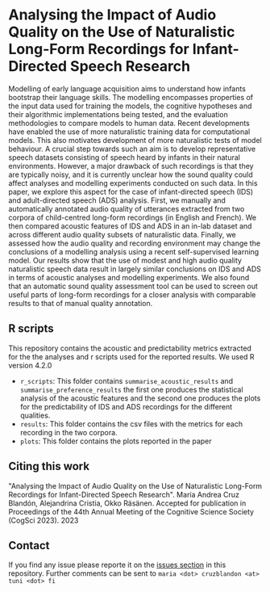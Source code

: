 # Analysing the Impact of Audio Quality on the Use of Naturalistic Long-Form Recordings for Infant-Directed Speech Research

Modelling of early language acquisition aims to understand how infants bootstrap their language skills. The modelling encompasses properties of the input data used for training the models, the cognitive hypotheses and their algorithmic implementations being tested, and the evaluation methodologies to compare models to human data. Recent developments have enabled the use of more naturalistic training data for computational models. This also motivates development of more naturalistic tests of model behaviour. A crucial step towards such an aim is to develop representative speech datasets consisting of speech heard by infants in their natural environments. However, a major drawback of such recordings is that they are typically noisy, and it is currently unclear how the sound quality could affect analyses and modelling experiments conducted on such data. In this paper, we explore this aspect for the case of infant-directed speech (IDS) and adult-directed speech (ADS) analysis. First, we manually and automatically annotated audio quality of utterances extracted from two corpora of child-centred long-form recordings (in English and French). We then compared acoustic features of IDS and ADS in an in-lab dataset and across different audio quality subsets of naturalistic data. Finally, we assessed how the audio quality and recording environment may change the conclusions of a modelling analysis using a recent self-supervised learning model. Our results show that the use of modest and high audio quality naturalistic speech data result in largely similar conclusions on IDS and ADS in terms of acoustic analyses and modelling experiments. We also found that an automatic sound quality assessment tool can be used to screen out useful parts of long-form recordings for a closer analysis with comparable results to that of manual quality annotation. 

## R scripts
This repository contains the acoustic and predictability metrics extracted for the the analyses and r scripts used for the reported results. We used R version 4.2.0

* `r_scripts`: This folder contains `summarise_acoustic_results` and `summarise_preference_results` the first one produces the statistical analysis of the acoustic features and the second one produces the plots for the predictability of IDS and ADS recordings for the different qualities.
* `results`: This folder contains the csv files with the metrics for each recording in the two corpora.
* `plots`: This folder contains the plots reported in the paper

## Citing this work
"Analysing the Impact of Audio Quality on the Use of Naturalistic Long-Form Recordings for Infant-Directed Speech Research". María Andrea Cruz Blandón, Alejandrina Cristia, Okko Räsänen. Accepted for publication in Proceedings of the 44th Annual Meeting of the Cognitive Science Society (CogSci 2023). 2023 


## Contact
If you find any issue please reporte it on the [issues section](https://github.com/SPEECHCOG/ids_audio_quality_analysis/issues) in this repository. Further comments can be sent to `maria <dot> cruzblandon <at> tuni <dot> fi`
